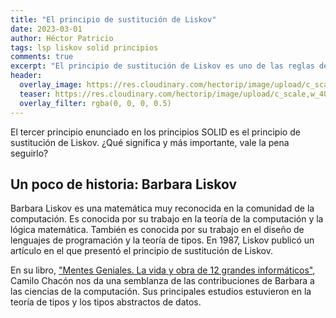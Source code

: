 ```yaml
---
title: "El principio de sustitución de Liskov"
date: 2023-03-01
author: Héctor Patricio
tags: lsp liskov solid principios
comments: true
excerpt: "El principio de sustitución de Liskov es uno de las reglas de comportamiento más famosas entre los desarrolladores. Hablemos de lo que significa."
header:
  overlay_image: https://res.cloudinary.com/hectorip/image/upload/c_scale,w_1400/v1677648049/brett-jordan-DDupbpu4MS4-unsplash_jdapyu.jpg
  teaser: https://res.cloudinary.com/hectorip/image/upload/c_scale,w_400/v1677648049/brett-jordan-DDupbpu4MS4-unsplash_jdapyu.jpg
  overlay_filter: rgba(0, 0, 0, 0.5)
---
```


El tercer principio enunciado en los principios SOLID es el principio de sustitución de Liskov. ¿Qué significa y más importante, vale la pena seguirlo?

## Un poco de historia: Barbara Liskov

Barbara Liskov es una matemática muy reconocida en la comunidad de la computación. Es conocida por su trabajo en la teoría de la computación y la lógica matemática. También es conocida por su trabajo en el diseño de lenguajes de programación y la teoría de tipos. En 1987, Liskov publicó un artículo en el que presentó el principio de sustitución de Liskov.

En su libro, ["Mentes Geniales. La vida y obra de 12 grandes informáticos"](https://www.marcombo.com/mentes-geniales-la-vida-y-obra-de-12-grandes-informaticos-9788426733573/), Camilo Chacón nos da una semblanza de las contribuciones de Barbara a las ciencias de la computación. Sus principales estudios estuvieron en la teoría de tipos y los tipos abstractos de datos.
